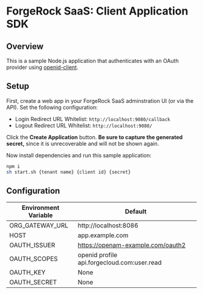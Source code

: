 # ForgeRock SaaS: Client Application SDK

## Overview

This is a sample Node.js application that authenticates with an OAuth provider using [openid-client](https://www.npmjs.com/package/openid-client).

## Setup

First, create a web app in your ForgeRock SaaS adminstration UI (or via the API). Set the following configuration:

- Login Redirect URL Whitelist: `http://localhost:9080/callback`
- Logout Redirect URL Whitelist: `http://localhost:9080/`

Click the **Create Application** button. **Be sure to capture the generated secret,** since it is unrecoverable and will not be shown again.

Now install dependencies and run this sample application:

```bash
npm i
sh start.sh {tenant name} {client id} {secret}
```

## Configuration

| Environment Variable | Default                                     |
| -------------------- | ------------------------------------------- |
| ORG_GATEWAY_URL      | http://localhost:8086                       |
| HOST                 | app.example.com                             |
| OAUTH_ISSUER         | https://openam-example.com/oauth2           |
| OAUTH_SCOPES         | openid profile api.forgecloud.com:user.read |
| OAUTH_KEY            | None                                        |
| OAUTH_SECRET         | None                                        |
